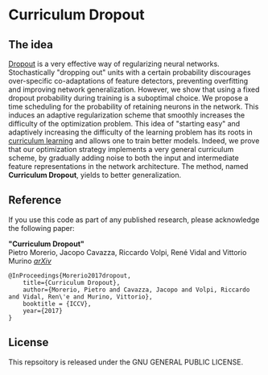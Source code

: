 # Curriculum Dropout

## The idea
[Dropout](https://www.cs.toronto.edu/~hinton/absps/JMLRdropout.pdf) is a very effective way of regularizing neural networks. Stochastically "dropping out" units with a certain probability discourages over-specific co-adaptations of feature detectors, preventing overfitting and improving network generalization. However, we show that using a fixed dropout probability during training is a suboptimal choice. We propose a time scheduling for the probability of retaining neurons in the network. This induces an adaptive regularization scheme that smoothly increases the difficulty of the optimization problem. This idea of "starting easy" and adaptively increasing the difficulty of the learning problem has its roots in [curriculum learning](https://ronan.collobert.com/pub/matos/2009_curriculum_icml.pdf) and allows one to train better models. Indeed, we prove that our optimization strategy implements a very general curriculum scheme, by gradually adding noise to both the input and intermediate feature representations in the network architecture. The method, named **Curriculum Dropout**, yields to better generalization.

## Reference

If you use this code as part of any published research, please acknowledge the following paper:

**"Curriculum Dropout"**  
Pietro Morerio, Jacopo Cavazza, Riccardo Volpi, René Vidal and Vittorio Murino *[arXiv](https://arxiv.org/abs/1703.06229)*

    @InProceedings{Morerio2017dropout,
        title={Curriculum Dropout},
        author={Morerio, Pietro and Cavazza, Jacopo and Volpi, Riccardo and Vidal, Ren\'e and Murino, Vittorio},
        booktitle = {ICCV},
        year={2017}
    } 

## License
This repsoitory is released under the GNU GENERAL PUBLIC LICENSE.
